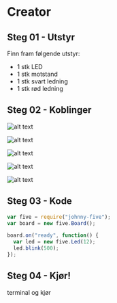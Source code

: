 # Creator

## Steg 01 - Utstyr
Finn fram følgende utstyr:
- 1 stk LED
- 1 stk motstand
- 1 stk svart ledning
- 1 stk rød ledning

## Steg 02 - Koblinger
![alt text](https://github.com/vegardga/workshop/blob/master/jam/images/01_01.png "Arduino og koblingsbrett")

![alt text](https://github.com/vegardga/workshop/blob/master/jam/images/01_02.png "LED")

![alt text](https://github.com/vegardga/workshop/blob/master/jam/images/01_03.png "Motstand")

![alt text](https://github.com/vegardga/workshop/blob/master/jam/images/01_04.png "Jord")

![alt text](https://github.com/vegardga/workshop/blob/master/jam/images/01_05.png "GPIO")

## Steg 03 - Kode
```javascript
var five = require("johnny-five");
var board = new five.Board();

board.on("ready", function() {
  var led = new five.Led(12);
  led.blink(500);
});
```

## Steg 04 - Kjør!
terminal og kjør
